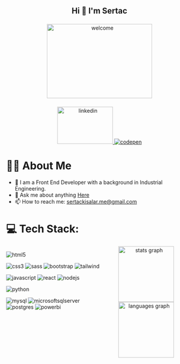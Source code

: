 


<!-- Title -->

<h2 align="center" font-size="bold">Hi 👋 I'm Sertac </h2>

### 
<!-- Title Picture -->

<div align="center" >
   <img src="https://private-user-images.githubusercontent.com/110279624/336291492-ed75bded-37ed-4dfa-8cea-5fc968d257de.gif?jwt=eyJhbGciOiJIUzI1NiIsInR5cCI6IkpXVCJ9.eyJpc3MiOiJnaXRodWIuY29tIiwiYXVkIjoicmF3LmdpdGh1YnVzZXJjb250ZW50LmNvbSIsImtleSI6ImtleTUiLCJleHAiOjE3MTc0NzEwODcsIm5iZiI6MTcxNzQ3MDc4NywicGF0aCI6Ii8xMTAyNzk2MjQvMzM2MjkxNDkyLWVkNzViZGVkLTM3ZWQtNGRmYS04Y2VhLTVmYzk2OGQyNTdkZS5naWY_WC1BbXotQWxnb3JpdGhtPUFXUzQtSE1BQy1TSEEyNTYmWC1BbXotQ3JlZGVudGlhbD1BS0lBVkNPRFlMU0E1M1BRSzRaQSUyRjIwMjQwNjA0JTJGdXMtZWFzdC0xJTJGczMlMkZhd3M0X3JlcXVlc3QmWC1BbXotRGF0ZT0yMDI0MDYwNFQwMzEzMDdaJlgtQW16LUV4cGlyZXM9MzAwJlgtQW16LVNpZ25hdHVyZT04MWY2ZmI4NTJkNGQ1YzMyNGE4MDIyYmE5NzM0MjBjYTg0NWViODYxOGY1YzcyZWU5NWEyOWRkNGQzY2E3NTRkJlgtQW16LVNpZ25lZEhlYWRlcnM9aG9zdCZhY3Rvcl9pZD0wJmtleV9pZD0wJnJlcG9faWQ9MCJ9.iGoaijhB1ZLDHDzdgCNbEGWQZ0fjiwmJ3qF8a_jDYX0" width="75%" height="200" title="welcome">
</div>

###
<!-- LinkedIn and CodePen Links -->

 <p align="center">
   <a href="https://www.linkedin.com/in/sertac-kisalar">
    <img src="https://img.shields.io/badge/linkedin-0A66C2?style=for-the-badge&logo=linkedin&logoColor=white" alt="linkedin" width="150" height="100">
  </a>
  <a href="https://codepen.io/srtcode">
    <img src="https://img.shields.io/badge/Codepen-000000?style=for-the-badge&logo=codepen&logoColor=white" alt="codepen">
  </a>
</p>

###
<!-- About Me -->

#  :man_technologist: About Me

- 💼 I am a Front End Developer with a background in Industrial Engineering.           
- 💬 Ask me about anything [Here](https://github.com/sertackisalar/sertackisalar/issues)
- 📫 How to reach me: [sertackisalar.me@gmail.com](mailto:sertackisalar.me@gmail.com)

###
<!-- Tech Area -->

# 💻 Tech Stack:
<div style="display: flex; justify-content: space-between;">
  <div style="flex: 1;">
    <p style="text-align: left;">
      <img src="https://img.shields.io/badge/html5-%23E34F26.svg?style=for-the-badge&logo=html5&logoColor=white" alt="html5">
    </p>
    <p style="text-align: left;">
      <img src="https://img.shields.io/badge/css3-%231572B6.svg?style=for-the-badge&logo=css3&logoColor=white" alt="css3">
      <img src="https://img.shields.io/badge/SASS-hotpink.svg?style=for-the-badge&logo=SASS&logoColor=white" alt="sass">
      <img src="https://img.shields.io/badge/bootstrap-%238511FA.svg?style=for-the-badge&logo=bootstrap&logoColor=white" alt="bootstrap">
      <img src="https://img.shields.io/badge/tailwind-%2338B2AC.svg?style=for-the-badge&logo=tailwind-css&logoColor=white" alt="tailwind">
    </p>
    <p style="text-align: left;">
      <img src="https://img.shields.io/badge/javascript-%23323330.svg?style=for-the-badge&logo=javascript&logoColor=%23F7DF1E" alt="javascript">
      <img src="https://img.shields.io/badge/react-%2320232a.svg?style=for-the-badge&logo=react&logoColor=%2361DAFB" alt="react">
      <img src="https://img.shields.io/badge/node.js-6DA55F?style=for-the-badge&logo=node.js&logoColor=white" alt="nodejs">
    </p>
    <p style="text-align: left;">
      <img src="https://img.shields.io/badge/python-3670A0?style=for-the-badge&logo=python&logoColor=ffdd54" alt="python">
    </p>
    <p style="text-align: left;">
      <img src="https://img.shields.io/badge/mysql-%2300000f.svg?style=for-the-badge&logo=mysql&logoColor=white" alt="mysql">
      <img src="https://img.shields.io/badge/MS%20SQL-CC2927?style=for-the-badge&logo=microsoft%20sql%20server&logoColor=white" alt="microsoftsqlserver">
      <img src="https://img.shields.io/badge/postgres-%23316192.svg?style=for-the-badge&logo=postgresql&logoColor=white" alt="postgres">
      <img src="https://img.shields.io/badge/power_bi-F2C811?style=for-the-badge&logo=powerbi&logoColor=black" alt="powerbi">
    </p>
  </div>
  
<!-- Status  And Languages -->
  <div style="flex: 1;">
    <div style="text-align: center;">
      <img src="https://github-readme-stats.vercel.app/api?username=maurodesouza&hide_title=false&hide_rank=false&show_icons=true&include_all_commits=true&count_private=true&disable_animations=false&theme=dracula&locale=en&hide_border=false" height="150" alt="stats graph"  />
    </div>
    <div style="text-align: center;">
      <img src="https://github-readme-stats.vercel.app/api/top-langs?username=maurodesouza&locale=en&hide_title=false&layout=compact&card_width=320&langs_count=5&theme=dracula&hide_border=false" height="150" alt="languages graph"  />
    </div>
  </div>
</div>









###





